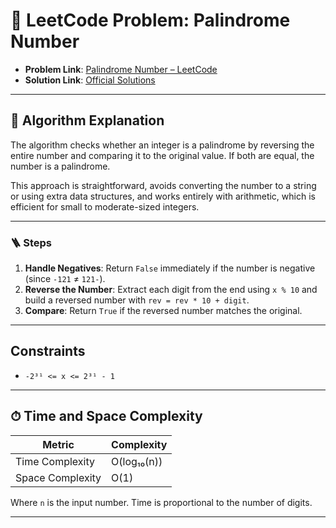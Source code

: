 # 🧩 LeetCode Problem: Palindrome Number

- **Problem Link**: [Palindrome Number – LeetCode](https://leetcode.com/problems/palindrome-number/)
- **Solution Link**: [Official Solutions](https://leetcode.com/problems/palindrome-number/solutions/)

---

## 🧠 Algorithm Explanation

The algorithm checks whether an integer is a palindrome by reversing the entire number and comparing it to the original value. If both are equal, the number is a palindrome.

This approach is straightforward, avoids converting the number to a string or using extra data structures, and works entirely with arithmetic, which is efficient for small to moderate-sized integers.

---

### 🪜 Steps

1. **Handle Negatives**: Return `False` immediately if the number is negative (since `-121` ≠ `121-`).
2. **Reverse the Number**: Extract each digit from the end using `x % 10` and build a reversed number with `rev = rev * 10 + digit`.
3. **Compare**: Return `True` if the reversed number matches the original.

---

## Constraints

- `-2³¹ <= x <= 2³¹ - 1`

---

## ⏱ Time and Space Complexity

| Metric            | Complexity |
|-------------------|------------|
| Time Complexity   | O(log₁₀(n)) |
| Space Complexity  | O(1)        |

Where `n` is the input number. Time is proportional to the number of digits.

---
